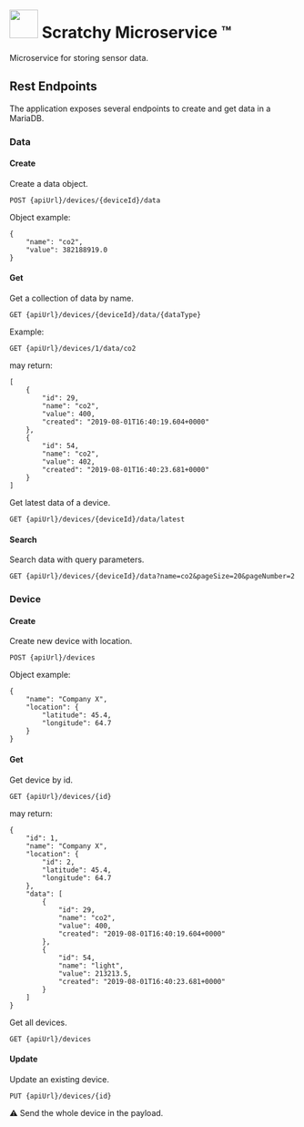 # <img src="https://avatars0.githubusercontent.com/u/53555720?s=200&v=4" width="50"/> Scratchy Microservice :tm:
Microservice for storing sensor data.

## Rest Endpoints
The application exposes several endpoints to create and get data in a MariaDB.

### Data

#### Create
Create a data object.

```
POST {apiUrl}/devices/{deviceId}/data
```

Object example:

```
{
	"name": "co2",
	"value": 382188919.0
}
```

#### Get
Get a collection of data by name.

```
GET {apiUrl}/devices/{deviceId}/data/{dataType}
```

Example:

```
GET {apiUrl}/devices/1/data/co2
```
may return:

```
[
    {
        "id": 29,
        "name": "co2",
        "value": 400,
        "created": "2019-08-01T16:40:19.604+0000"
    },
    {
        "id": 54,
        "name": "co2",
        "value": 402,
        "created": "2019-08-01T16:40:23.681+0000"
    }
]
```
Get latest data of a device.

```
GET {apiUrl}/devices/{deviceId}/data/latest
```
#### Search
Search data with query parameters.

```
GET {apiUrl}/devices/{deviceId}/data?name=co2&pageSize=20&pageNumber=2
```
### Device

#### Create
Create new device with location.

```
POST {apiUrl}/devices
```

Object example:

```
{
    "name": "Company X",
    "location": {
        "latitude": 45.4,
        "longitude": 64.7
    }
}
```

#### Get
Get device by id.

```
GET {apiUrl}/devices/{id}
```
may return:

```
{
    "id": 1,
    "name": "Company X",
    "location": {
        "id": 2,
        "latitude": 45.4,
        "longitude": 64.7
    },
    "data": [
        {
        	"id": 29,
        	"name": "co2",
        	"value": 400,
        	"created": "2019-08-01T16:40:19.604+0000"
    	},
    	{
        	"id": 54,
        	"name": "light",
        	"value": 213213.5,
        	"created": "2019-08-01T16:40:23.681+0000"
    	}
    ]
}
```

Get all devices.

```
GET {apiUrl}/devices
```

#### Update
Update an existing device.

```
PUT {apiUrl}/devices/{id}
```

:warning: Send the whole device in the payload.